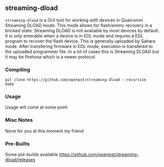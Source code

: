 ## streaming-dload

`streaming-dload` is a GUI tool for working with devices in Qualcomm Streaming DLOAD mode. This mode allows for flash/emmc recovery in a bricked state. Streaming DLOAD is not available by most devices by default. It is only enterable when a device is in EDL mode and requres a EDL program to recover the flash device. This is generally uploaded by Sahara mode. After transfering firmware in EDL mode, execution is transfered to the uploaded programmer file. In a lot of cases this is Streaming DLOAD but it may be firehose which is a newer protocol. 

### Compiling

    git clone https://github.com/openpst/streaming-dload --recursive
    make

### Usage
Usage will come at some point

### Misc Notes
None for you at this moment my friend

### Pre-Builts

Some pre-builds available https://github.com/openpst/streaming-dload/releases
